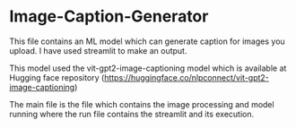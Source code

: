 # Image-Caption-Generator
This file contains an ML model which can generate caption for images you upload.  I have used streamlit to make an output.

This model used the vit-gpt2-image-captioning model which is available at Hugging face repository (https://huggingface.co/nlpconnect/vit-gpt2-image-captioning)

The main file is the file which contains the image processing and model running where the run file contains the streamlit and its execution.

